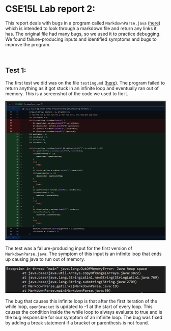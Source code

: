 # CSE15L Lab report 2:

This report deals with bugs in a program called `MarkdownParse.java` ([here](https://github.com/nidhidhamnani/markdown-parser/blob/9cc42a8f0b4f1d6eeb83bab8ba245fa8887fdd5f/MarkdownParse.java)) which is intended to look through a markdown file and return any links it has. The original file had many bugs, so we used it to practice debugging. We found failure-producing inputs and identified symptoms and bugs to improve the program.  

<br>

## Test 1:

The first test we did was on the file `testing.md` ([here](https://github.com/jexu07/markdown-parser/blob/9e89bb194e13f7e2962ecf52329de419f3c8a199/testing.md?plain=1)). The program failed to return anything as it got stuck in an infinite loop and eventually ran out of memory. This is a screenshot of the code we used to fix it.

![changedcode](lab-report-2-resources\first-code-change.png)

The test was a failure-producing input for the first version of `MarkdownParse.java`. The symptom of this input is an infinite loop that ends up causing java to run out of memory.

![infinite loop 1](lab-report-2-resources\first-infinite-loop-error.png)

The bug that causes this infinite loop is that after the first iteration of the while loop, `openBracket` is updated to -1 at the start of every loop. This causes the condition inside the while loop to always evaluate to true and is the bug responsible for our symptom of an infinite loop. The bug was fixed by adding a break statement if a bracket or parenthesis is not found.